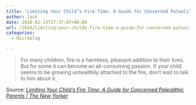 ```yaml
---
title: 'Limiting Your Child’s Fire Time: A Guide for Concerned Paleolithic Parents | The New Yorker'
author: Jack
date: 2018-02-13T17:37:07+00:00
url: /2018/limiting-your-childs-fire-time-a-guide-for-concerned-paleolithic-parents-the-new-yorker/
categories:
  - Microblog

---
```

> For many children, fire is a harmless, pleasant addition to their lives. But for some it can become an all-consuming passion. If your child seems to be growing unhealthily attached to the fire, don’t wait to talk to him about it.

Source: _[Limiting Your Child&#8217;s Fire Time: A Guide for Concerned Paleolithic Parents | The New Yorker][1]_

 [1]: https://www.newyorker.com/humor/daily-shouts/limiting-your-childs-fire-time-a-guide-for-concerned-paleolithic-parents